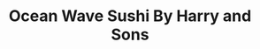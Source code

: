 ---
layout: place
title: Ocean Wave Sushi By Harry and Sons
permalink: /georgia/atlanta/ocean-wave-sushi-by-harry-and-sons.html
stateAbbr: GA
stateName: Georgia
cityName: Atlanta
seo:
  type: restaurant
  links: http://surinofthailand.com/locations/ocean-wave/
place_id: ChIJ55RQXaAG9YgRMcp5CxsHkjI
photos:
  - name: >-
      places/ChIJ55RQXaAG9YgRMcp5CxsHkjI/photos/AeeoHcIxbRXOZziC_0f8aO9CVfOEhMaiTo0MUMRoykpXjP5ZO7jeCn8GtabkHYIzsVnfXBZYdnXF-jmptvfySnIVcDKf5V0CPW18gmPHAlmVBitLArf-mV8Ck_b2O2qSN9GcuIrVA4xSMCoe0pChx8GZeNYIsgiPTPEZUt4Lb5t2delcJDKI_GQ5ySrLhDuKe6b9gzCUqT4FGzRd0SRah2wyxDxeffhUTIc95gR58IbDMe5vbmeD20I-JpdJqws-ZPihvTB4eXJNZfXeCcDqqh0ZX0YY1LJN64aDypFfeS-veJ1Inw
    widthPx: 1440
    heightPx: 811
    authorAttributions:
      - displayName: Ocean Wave By Harry and Sons
        uri: https://maps.google.com/maps/contrib/109090708732180664677
        photoUri: >-
          https://lh3.googleusercontent.com/a-/ALV-UjVuel6n2KOPKQC1WwOgsl5NnKiNogda4_SC-l7zRSu6__v55hZI=s100-p-k-no-mo
    flagContentUri: >-
      https://www.google.com/local/imagery/report/?cb_client=maps_api_places.places_api&image_key=!1e10!2sAF1QipMlqOnWtlW3EtRuS-IoQw6XbVeIZPD-8RHTU6cY&hl=en-US
    googleMapsUri: >-
      https://www.google.com/maps/place//data=!3m4!1e2!3m2!1sAF1QipMlqOnWtlW3EtRuS-IoQw6XbVeIZPD-8RHTU6cY!2e10!4m2!3m1!1s0x88f506a05d5094e7:0x3292071b0b79ca31
  - name: >-
      places/ChIJ55RQXaAG9YgRMcp5CxsHkjI/photos/AeeoHcIiDqO-2MXHtB7PH_y3A6n5eWHq1RJZLMlKuymdrf2Rs56TsAfNRxcV_X3QgMwRXG7z9X4s19YHq0QggyiJ8I359UkY9V9GhdqEWYK3jqGcWwNeoUg1chkozFU4B_jfJG97dBZYYIq5dfxIfg2kD-GJC882eCNr4tqwMx-skeAjllQsxzoC7FB2eBACCpQ75Jxs1AzwhU8YizRuI_xBtSLEXsRCWTh4IL2pEPQc43q7ewZMQiRrzneZXX4R3Uh05sbcfUI12TMMC29d69WFnhixyexKybhABtlIqxl2d_p1tQ
    widthPx: 2048
    heightPx: 2048
    authorAttributions:
      - displayName: Ocean Wave By Harry and Sons
        uri: https://maps.google.com/maps/contrib/109090708732180664677
        photoUri: >-
          https://lh3.googleusercontent.com/a-/ALV-UjVuel6n2KOPKQC1WwOgsl5NnKiNogda4_SC-l7zRSu6__v55hZI=s100-p-k-no-mo
    flagContentUri: >-
      https://www.google.com/local/imagery/report/?cb_client=maps_api_places.places_api&image_key=!1e10!2sAF1QipN32y49y8G8-f-4wzXhAvaboMVHnSAZSrkY2_i2&hl=en-US
    googleMapsUri: >-
      https://www.google.com/maps/place//data=!3m4!1e2!3m2!1sAF1QipN32y49y8G8-f-4wzXhAvaboMVHnSAZSrkY2_i2!2e10!4m2!3m1!1s0x88f506a05d5094e7:0x3292071b0b79ca31
  - name: >-
      places/ChIJ55RQXaAG9YgRMcp5CxsHkjI/photos/AeeoHcLZpRCa7iR3xahMGd_KBiFXVddMgaI9JYP2SHACSF-rZAQKgJwax_Rkf4JKO2aztThJasp3qkLchOcrBNWrpaQGYZjeSBX-mRWHih-_CjFX_5SpFCGuVez3cexlGlaXux5l01MKV8z0NZ1FtL45iSzXCf3S6VXU3FDwtlCdOIAazQku0ZAi8wbW4nsCzovj8CY12Buk1d-QCEeMq-MAYLJN64BanAJlhnQpULoGhiNO-acgOEHbonWBFY3v_-CTqaQTgrc7i4Tj4GtN3TBxu_abukr47WasZHK0JA3pfVTXNMIxc-pSZtAIJTJPDZX81vvAbANnGl1MRWcSt8I4dDbM5bnIIqQV1a9yAmm9O7kLU1Nato_KM7tnsVom259DrsyzWFlgsfyxd4OqqLKk5eiMqHegwqjBd-wvGUjVpByq1fOe
    widthPx: 4080
    heightPx: 3072
    authorAttributions:
      - displayName: Cathy Dinh
        uri: https://maps.google.com/maps/contrib/118111554447765525953
        photoUri: >-
          https://lh3.googleusercontent.com/a-/ALV-UjVWKYNck4-YqJjuXW_fdDJEkim4nSFLTfKpo02EvPnkxGIh-ryBlw=s100-p-k-no-mo
    flagContentUri: >-
      https://www.google.com/local/imagery/report/?cb_client=maps_api_places.places_api&image_key=!1e10!2sCIHM0ogKEICAgICrpv-b9AE&hl=en-US
    googleMapsUri: >-
      https://www.google.com/maps/place//data=!3m4!1e2!3m2!1sCIHM0ogKEICAgICrpv-b9AE!2e10!4m2!3m1!1s0x88f506a05d5094e7:0x3292071b0b79ca31
  - name: >-
      places/ChIJ55RQXaAG9YgRMcp5CxsHkjI/photos/AeeoHcJ1UP4JmbAdqwcrXME_-BB3XsTy_VRxBpsXue0Yk5Rf4cQSlA-dpfqUnD4bbpNQLdcJ65AT64EIhjRvkL81ksIMT-xZRtcWheNjldBEHPW-c9i8WG0kNUmtH2jmmNQ2wMXeMg3ux5Qegc-fjPJmvzZnHt-O9toLcUSy9s126Q8pPf6Mzo7t3F-_X_7d8oX3yTnRtnsBy-cc0MCQ-oP5JRvZPhvrbsFZ0HBVjYr0eJk7gDZusG45SEUzYxadYYHr_UW2XsIg-ZrOvExGRQ_wXa3YQzskPvycrJM-T6zV3lhfqfb6pyr3j_TijdSq78lzFh_QqdY77vV6B6EKHLn3sJOdqPc_0hOrP4FoMwGwHoMzEooZuovCkfdLn5hxdNNuT5_OiPiTNHJCjNriqJgWuPe9aHc-ZomV6HrVDQB4H5k_IZ1R
    widthPx: 4000
    heightPx: 3008
    authorAttributions:
      - displayName: Anastasios Thomaidis
        uri: https://maps.google.com/maps/contrib/109262551235805780883
        photoUri: >-
          https://lh3.googleusercontent.com/a-/ALV-UjWkB_FBeP01HXLWMBSbRGG93yGWqHk-SJ8rof9HfVTn8Lihqrs5=s100-p-k-no-mo
    flagContentUri: >-
      https://www.google.com/local/imagery/report/?cb_client=maps_api_places.places_api&image_key=!1e10!2sCIHM0ogKEICAgIDD7fyPkgE&hl=en-US
    googleMapsUri: >-
      https://www.google.com/maps/place//data=!3m4!1e2!3m2!1sCIHM0ogKEICAgIDD7fyPkgE!2e10!4m2!3m1!1s0x88f506a05d5094e7:0x3292071b0b79ca31
  - name: >-
      places/ChIJ55RQXaAG9YgRMcp5CxsHkjI/photos/AeeoHcJbnww1Kb3qCeGmuInE-YqR2v1O88Wd-E6Tnio5brpldugZybkcCICPiTefNyC6IlsY8JORynYZPLT-NYGj0dnxK1VsbgobJesa2HagTbi8sSlKXXm1K5IUmc0Rv738JGO7AgvaCKoCmA4EWyUtsei4iX8Vh0gaC4JXyOXsSdI6DccUfN2_QcJWwalXwAyI731XmkzrUnUVo2mtFxOgLM2jiSbYg1rFEnIkK_L9kbe-AG6Pgn3aVOUcxtTBU_u6iZKOYLqLgj6ITjBABHnRmMgrObt7maCNzTDvhXdGYCcvnAJs0v9eTR9k8wJkVRmFHa7BPMfXB9OXDqxM16SPodfWmHVXBFgv3yQ1vzMZ9BtWkr-d1gCTUEGa81r6vgO1nwXOO1Aw3-U_t1P8M_KHvTPsIJddtWT1HvkP2zN1ioharv0
    widthPx: 3024
    heightPx: 4032
    authorAttributions:
      - displayName: Morgan Cohen
        uri: https://maps.google.com/maps/contrib/111652660265864366295
        photoUri: >-
          https://lh3.googleusercontent.com/a/ACg8ocLCDrtT4R5DtyAtAowTs8DuK_kNALMSkVAWrdhTOyUp87b1Pg=s100-p-k-no-mo
    flagContentUri: >-
      https://www.google.com/local/imagery/report/?cb_client=maps_api_places.places_api&image_key=!1e10!2sCIHM0ogKEICAgICX8pbSsAE&hl=en-US
    googleMapsUri: >-
      https://www.google.com/maps/place//data=!3m4!1e2!3m2!1sCIHM0ogKEICAgICX8pbSsAE!2e10!4m2!3m1!1s0x88f506a05d5094e7:0x3292071b0b79ca31
  - name: >-
      places/ChIJ55RQXaAG9YgRMcp5CxsHkjI/photos/AeeoHcJUYMkT799BtyXjOotF6gJloqvfo7Ob7X_XWGXZmLawcRCa7noRpV0-GNg-ERxXCM3z0Ojg9L2tRTsqJVQX824fKLwaTPmyYMoCM5YP0BW8qBDx_bpVn6oim6QjWYKO5RT1RlUuk8TLUgCljLxtNiZ5_1mmE6gLC5AxXcXhyuHso5yuArWAc68t_-Em9V77v0MkBXpMJS6AKIIUYghGJghU8JrB6yhhiNU-5ACf7hxy_fUQ9FcLIft9NZQjEZT0v8XK3l6MxAdXKqp64D39u9F4JiU_lxLj3MKjWWqaa0yqQQ
    widthPx: 1440
    heightPx: 1440
    authorAttributions:
      - displayName: Ocean Wave By Harry and Sons
        uri: https://maps.google.com/maps/contrib/109090708732180664677
        photoUri: >-
          https://lh3.googleusercontent.com/a-/ALV-UjVuel6n2KOPKQC1WwOgsl5NnKiNogda4_SC-l7zRSu6__v55hZI=s100-p-k-no-mo
    flagContentUri: >-
      https://www.google.com/local/imagery/report/?cb_client=maps_api_places.places_api&image_key=!1e10!2sAF1QipMC4nY8ZzyS9Yp_d1q-5UaCuuN5zhSAmnVrfS7h&hl=en-US
    googleMapsUri: >-
      https://www.google.com/maps/place//data=!3m4!1e2!3m2!1sAF1QipMC4nY8ZzyS9Yp_d1q-5UaCuuN5zhSAmnVrfS7h!2e10!4m2!3m1!1s0x88f506a05d5094e7:0x3292071b0b79ca31
  - name: >-
      places/ChIJ55RQXaAG9YgRMcp5CxsHkjI/photos/AeeoHcKnsdpO9OYGRulh6tNYiKwWwzH0AjoN_HBnEIDRUvqaEHb7lZ6Y6TQtQnLIFaEb26JduSihhQaJuj6A2yW525RQDCBYDYxcfjQV8MkEPcJdwscHuHF7thXS71Vtekq-oDTZVw4Z4rtpSXoC_543sxCtpRO9_TQ-14bNtdac-UuQ0WlGZl6johbI4Cs-gNzSnvHg3SsUpRCyfSfAdVmLi_fz_yKM9flfc7cz66ZMZ3_BMM65q4bhtv1sqn8SaJWRTIZMMopXSP0PT9nX3jABpD0eGn4RK0P9Ly7GEb09b7wTYmzIGD100zmZwG3BvgE7V1bI6l7mVzKs8zxNI1b5tl_QfCLyreP30v6b7xNxPKukv_mJ0-2mPa5-DzRpuDdXTyOhmlDtPVQHtM9nB3odtY7LFunKYj245bLDYDPTrZiQqGBv
    widthPx: 3024
    heightPx: 4032
    authorAttributions:
      - displayName: Vignesh Theetharappan
        uri: https://maps.google.com/maps/contrib/102321077663162853290
        photoUri: >-
          https://lh3.googleusercontent.com/a-/ALV-UjWu6XxU8hmACW4gOeN_xxRxslIIXaeCFWmwb3Yt4uwqrX3j5QqDiQ=s100-p-k-no-mo
    flagContentUri: >-
      https://www.google.com/local/imagery/report/?cb_client=maps_api_places.places_api&image_key=!1e10!2sCIHM0ogKEICAgIDyzr7kgQE&hl=en-US
    googleMapsUri: >-
      https://www.google.com/maps/place//data=!3m4!1e2!3m2!1sCIHM0ogKEICAgIDyzr7kgQE!2e10!4m2!3m1!1s0x88f506a05d5094e7:0x3292071b0b79ca31
  - name: >-
      places/ChIJ55RQXaAG9YgRMcp5CxsHkjI/photos/AeeoHcIHeLumXcImVn4VXVOlHCBV9hzlr1ynYH_tmtZSvAzyg2JEifVsYVSfKS7REAH9aVb32UPk87Q3gFNCSGtCxuqL7uwJ0hZmYkCV02-QPcc-tDoUB20waeP-38nXVU8u7ONHmAZi1LftGpYvH_51ZPIu1NUkWF9MEmThdF2pPUP0oS6hckJu2Aiq2EnXPP8CfdkQnaKow0026Cn3Kcvr2zGe8DpTzYey7QeyHSzZWJGB9PguC19weu_usM0BHxLM8x5Ms62y099H133WjkbEJdkPCJxaQN8z3ONBVboid1xqIa9YCVI8ViaENOJ4ZgpsnerVwZ1r4tk1ywQoKXyGvwrhfRGFNsdsn4U647iydShRrnTHet5aElshDLLWpQImt8EeA7rz4DBsE0TaafW8CmYNIeP12B_PsSyU7j8G_EqIr4E
    widthPx: 2322
    heightPx: 4128
    authorAttributions:
      - displayName: Sarah marlene Chitalu
        uri: https://maps.google.com/maps/contrib/114845959849937528878
        photoUri: >-
          https://lh3.googleusercontent.com/a-/ALV-UjUlJILJ5kECqxKXgOZUCAXm6_1D5FtguvyGRtAz8Lk6gWzw8bEq=s100-p-k-no-mo
    flagContentUri: >-
      https://www.google.com/local/imagery/report/?cb_client=maps_api_places.places_api&image_key=!1e10!2sCIHM0ogKEICAgIDE9tWz9QE&hl=en-US
    googleMapsUri: >-
      https://www.google.com/maps/place//data=!3m4!1e2!3m2!1sCIHM0ogKEICAgIDE9tWz9QE!2e10!4m2!3m1!1s0x88f506a05d5094e7:0x3292071b0b79ca31
  - name: >-
      places/ChIJ55RQXaAG9YgRMcp5CxsHkjI/photos/AeeoHcIuEUe3HBfUjpP-T6LBAsZG3b5DYgsKiL4mZt9kf-BYr7q78eplkB_asCX-M48N-aJFHsV8Q5gt33HehAkTc9LKkjZarOeOz_eqtc-FUnqMNnxrbZYirAnrE-Q21Fq7v1FYuyLS7kCqdXl7RTz2x9sSO8kdpOyIDqiFQGXmE1PL3LzwulfHPoiwcxGkJzCU1D9Hs6wq8ivLBQeesHKQu9u1U0API1rUrQNd38pnafz-00719kjcd3YWVxaadCRfq2rZ82pJCJ_J68yc8fJ8tF1dFSHyWk6xYsXvfZd0QEaxeEG6iGm0TSanxTdWfEbAh3wdWyumcwj4UUWwCY19GLuGMyoMu-HCj0mrh1jmTUg5KLglQI3zIoRvivQVse5hzwGZ3xbg6KCfvMFUmtDuYr8uODJuxgUW7_Ev0qKCfCV4TQbN
    widthPx: 4000
    heightPx: 3000
    authorAttributions:
      - displayName: Charna Wilson
        uri: https://maps.google.com/maps/contrib/104335345380669263977
        photoUri: >-
          https://lh3.googleusercontent.com/a-/ALV-UjVGTM_OtNiHbrq8-qNxBVgWhpsy1XIYpP3VSBoyJYE9CU5eLKjJMg=s100-p-k-no-mo
    flagContentUri: >-
      https://www.google.com/local/imagery/report/?cb_client=maps_api_places.places_api&image_key=!1e10!2sCIHM0ogKEICAgIDz3ZS4lAE&hl=en-US
    googleMapsUri: >-
      https://www.google.com/maps/place//data=!3m4!1e2!3m2!1sCIHM0ogKEICAgIDz3ZS4lAE!2e10!4m2!3m1!1s0x88f506a05d5094e7:0x3292071b0b79ca31
  - name: >-
      places/ChIJ55RQXaAG9YgRMcp5CxsHkjI/photos/AeeoHcIUIw5yCv7OFrdR0zN5fyL9DTV4DH-CbNq4CqpryfI_8d3Gk8sJ0OOZAbtAesKLF3A9evCnx32z-jBLc4sRjnRfzf_w_GFwyqjZhnttOu8A6jLbH_wuD6toyoGQNysvUeBgHtqsSLa-YvvHBPaVILCDes6nz6NEYx-y4_uiELsMInsTKMM061SP2hoLBNG7fjGNmSjFENw2h4bBe8CO_4tGQlONZN9DhimBDp9fvF4wAimrzQflqy-0hZc1aPVZxBuiJa_ZjLRj2XFNVSJGjfPLUB7FpvaCjr6xvQ1cIcMn-9Eka-_SboDZhtGpQkZq0kevq9c8Wup83qHWKsCwAJWrUg5jaovnXO6Boqt6RZBf1TVllkoFrL5Dt1VwlBHu5idnC-Ut9v-EsV9oWyPviSt5o5BLe1uAXahF58UGqmS4UmHI
    widthPx: 3000
    heightPx: 4000
    authorAttributions:
      - displayName: A FoodHunter
        uri: https://maps.google.com/maps/contrib/110497030784805575718
        photoUri: >-
          https://lh3.googleusercontent.com/a-/ALV-UjXTEaqqb1DKZWMcy5EsGs_KZ4j2HQWB2z6-lBZ0zCWwk9OLO_ZVaA=s100-p-k-no-mo
    flagContentUri: >-
      https://www.google.com/local/imagery/report/?cb_client=maps_api_places.places_api&image_key=!1e10!2sCIHM0ogKEICAgID2vrK3_wE&hl=en-US
    googleMapsUri: >-
      https://www.google.com/maps/place//data=!3m4!1e2!3m2!1sCIHM0ogKEICAgID2vrK3_wE!2e10!4m2!3m1!1s0x88f506a05d5094e7:0x3292071b0b79ca31
address: 820 North Highland Avenue Northeast, Atlanta, GA 30306, USA
street: 820 North Highland Avenue Northeast
city: Atlanta
state: GA
zip: '30306'
country: USA
neighborhood: Virginia-Highland
latitude: '33.776927'
longitude: '-84.352695'
accessibility_options:
  wheelchairAccessibleParking: true
  wheelchairAccessibleEntrance: true
  wheelchairAccessibleRestroom: true
  wheelchairAccessibleSeating: true
business_status: OPERATIONAL
name: Ocean Wave Sushi By Harry and Sons
google_maps_links:
  directionsUri: >-
    https://www.google.com/maps/dir//''/data=!4m7!4m6!1m1!4e2!1m2!1m1!1s0x88f506a05d5094e7:0x3292071b0b79ca31!3e0
  placeUri: https://maps.google.com/?cid=3643982861234194993
  writeAReviewUri: >-
    https://www.google.com/maps/place//data=!4m3!3m2!1s0x88f506a05d5094e7:0x3292071b0b79ca31!12e1
  reviewsUri: >-
    https://www.google.com/maps/place//data=!4m4!3m3!1s0x88f506a05d5094e7:0x3292071b0b79ca31!9m1!1b1
  photosUri: >-
    https://www.google.com/maps/place//data=!4m3!3m2!1s0x88f506a05d5094e7:0x3292071b0b79ca31!10e5
primary_type: Sushi Restaurant
opening_hours:
  regular: null
  current: null
secondary_opening_hours:
  regular:
    weekdayDescriptions: null
    type: null
  current:
    weekdayDescriptions: null
    type: null
phone: (404) 873-2009
price_level: PRICE_LEVEL_MODERATE
price_range: null
rating: '4.4'
rating_count: 0
website: http://surinofthailand.com/locations/ocean-wave/
description: >-
  Discover Ocean Wave Sushi in Atlanta, GA$$$Ocean Wave Sushi By Harry and Sons
  in Atlanta, GA, stands out as a welcoming spot for enjoying fresh sushi and
  Thai-inspired dishes in a relaxed setting. This sushi restaurant features a
  comfortable ambiance with an inviting outdoor patio, making it ideal for
  casual meals or gatherings with friends. Patrons can savor a menu that blends
  creative sushi rolls with flavorful Thai specialties, all prepared with
  attention to quality and taste. The venue prioritizes accessibility with
  features like wheelchair-friendly entrances and parking, enhancing the
  experience for all visitors. As one of the top-rated sushi options in the
  area, it's a go-to choice for those seeking authentic flavors in a
  neighborhood-friendly atmosphere.
generative_summary: >-
  Discover Ocean Wave Sushi in Atlanta, GA$$$Ocean Wave Sushi By Harry and Sons
  in Atlanta, GA, stands out as a welcoming spot for enjoying fresh sushi and
  Thai-inspired dishes in a relaxed setting. This sushi restaurant features a
  comfortable ambiance with an inviting outdoor patio, making it ideal for
  casual meals or gatherings with friends. Patrons can savor a menu that blends
  creative sushi rolls with flavorful Thai specialties, all prepared with
  attention to quality and taste. The venue prioritizes accessibility with
  features like wheelchair-friendly entrances and parking, enhancing the
  experience for all visitors. As one of the top-rated sushi options in the
  area, it's a go-to choice for those seeking authentic flavors in a
  neighborhood-friendly atmosphere.
generative_disclosure: Summarized by AI using the Grok-3-Mini model.
reviews:
  - name: >-
      places/ChIJ55RQXaAG9YgRMcp5CxsHkjI/reviews/ChZDSUhNMG9nS0VJQ0FnSUNIdF83ZkRnEAE
    relativePublishTimeDescription: 7 months ago
    rating: 4
    text:
      text: >-
        The seaweed salad was great—super crunchy, probably the best I’ve had.
        The yellowtail was just alright, nothing too special. We also got the
        duck red curry with rice, but I wasn’t a fan at all. The atmosphere was
        decent, and the service was fine, but nothing stood out.
      languageCode: en
    originalText:
      text: >-
        The seaweed salad was great—super crunchy, probably the best I’ve had.
        The yellowtail was just alright, nothing too special. We also got the
        duck red curry with rice, but I wasn’t a fan at all. The atmosphere was
        decent, and the service was fine, but nothing stood out.
      languageCode: en
    authorAttribution:
      displayName: Armita Ghobadi
      uri: https://www.google.com/maps/contrib/109724886222806074887/reviews
      photoUri: >-
        https://lh3.googleusercontent.com/a-/ALV-UjWcwuA83gLydgE-oLGvSP8sOVD7zyDeRXl-2jZGWP_5fObHZi2e=s128-c0x00000000-cc-rp-mo-ba4
    publishTime: '2024-09-10T02:29:54.480444Z'
    flagContentUri: >-
      https://www.google.com/local/review/rap/report?postId=ChZDSUhNMG9nS0VJQ0FnSUNIdF83ZkRnEAE&d=17924085&t=1
    googleMapsUri: >-
      https://www.google.com/maps/reviews/data=!4m6!14m5!1m4!2m3!1sChZDSUhNMG9nS0VJQ0FnSUNIdF83ZkRnEAE!2m1!1s0x88f506a05d5094e7:0x3292071b0b79ca31
  - name: >-
      places/ChIJ55RQXaAG9YgRMcp5CxsHkjI/reviews/ChZDSUhNMG9nS0VJQ0FnSUR6M1pTNFpBEAE
    relativePublishTimeDescription: 10 months ago
    rating: 5
    text:
      text: >-
        This was a great spot for sushi and Asian cuisine on a Sunday afternoon!
        It was my first time there but my friends go often and I was happy to
        accompany them. The service was fast and the food was delicious. Can't
        wait to go back again!
      languageCode: en
    originalText:
      text: >-
        This was a great spot for sushi and Asian cuisine on a Sunday afternoon!
        It was my first time there but my friends go often and I was happy to
        accompany them. The service was fast and the food was delicious. Can't
        wait to go back again!
      languageCode: en
    authorAttribution:
      displayName: Charna Wilson
      uri: https://www.google.com/maps/contrib/104335345380669263977/reviews
      photoUri: >-
        https://lh3.googleusercontent.com/a-/ALV-UjVGTM_OtNiHbrq8-qNxBVgWhpsy1XIYpP3VSBoyJYE9CU5eLKjJMg=s128-c0x00000000-cc-rp-mo-ba6
    publishTime: '2024-06-11T18:32:51.972724Z'
    flagContentUri: >-
      https://www.google.com/local/review/rap/report?postId=ChZDSUhNMG9nS0VJQ0FnSUR6M1pTNFpBEAE&d=17924085&t=1
    googleMapsUri: >-
      https://www.google.com/maps/reviews/data=!4m6!14m5!1m4!2m3!1sChZDSUhNMG9nS0VJQ0FnSUR6M1pTNFpBEAE!2m1!1s0x88f506a05d5094e7:0x3292071b0b79ca31
  - name: >-
      places/ChIJ55RQXaAG9YgRMcp5CxsHkjI/reviews/ChZDSUhNMG9nS0VJQ0FnSUNYOHBiU1VBEAE
    relativePublishTimeDescription: 6 months ago
    rating: 5
    text:
      text: >-
        Great neighborhood restaurant. The sushi is the best in the area.
        Friendly staff. Don’t forget to order the Kaboom Maki.
      languageCode: en
    originalText:
      text: >-
        Great neighborhood restaurant. The sushi is the best in the area.
        Friendly staff. Don’t forget to order the Kaboom Maki.
      languageCode: en
    authorAttribution:
      displayName: Morgan Cohen
      uri: https://www.google.com/maps/contrib/111652660265864366295/reviews
      photoUri: >-
        https://lh3.googleusercontent.com/a/ACg8ocLCDrtT4R5DtyAtAowTs8DuK_kNALMSkVAWrdhTOyUp87b1Pg=s128-c0x00000000-cc-rp-mo-ba3
    publishTime: '2024-10-15T01:46:58.751937Z'
    flagContentUri: >-
      https://www.google.com/local/review/rap/report?postId=ChZDSUhNMG9nS0VJQ0FnSUNYOHBiU1VBEAE&d=17924085&t=1
    googleMapsUri: >-
      https://www.google.com/maps/reviews/data=!4m6!14m5!1m4!2m3!1sChZDSUhNMG9nS0VJQ0FnSUNYOHBiU1VBEAE!2m1!1s0x88f506a05d5094e7:0x3292071b0b79ca31
  - name: >-
      places/ChIJ55RQXaAG9YgRMcp5CxsHkjI/reviews/ChdDSUhNMG9nS0VJQ0FnTUNncXRqaDB3RRAB
    relativePublishTimeDescription: a month ago
    rating: 5
    text:
      text: >-
        The sushi here was great. It was prepared fresh and quickly. The sake
        was delicious. The staff were attentive and a delight to deal with. We
        will certainly return.
      languageCode: en
    originalText:
      text: >-
        The sushi here was great. It was prepared fresh and quickly. The sake
        was delicious. The staff were attentive and a delight to deal with. We
        will certainly return.
      languageCode: en
    authorAttribution:
      displayName: Jeremy Armstrong
      uri: https://www.google.com/maps/contrib/102768491032041641438/reviews
      photoUri: >-
        https://lh3.googleusercontent.com/a/ACg8ocJ23LXzjjPmHArw9g8KEO1QRE6uzDYx7G-lKSAk3c1FOh0_tQ=s128-c0x00000000-cc-rp-mo-ba3
    publishTime: '2025-02-16T01:08:53.877368Z'
    flagContentUri: >-
      https://www.google.com/local/review/rap/report?postId=ChdDSUhNMG9nS0VJQ0FnTUNncXRqaDB3RRAB&d=17924085&t=1
    googleMapsUri: >-
      https://www.google.com/maps/reviews/data=!4m6!14m5!1m4!2m3!1sChdDSUhNMG9nS0VJQ0FnTUNncXRqaDB3RRAB!2m1!1s0x88f506a05d5094e7:0x3292071b0b79ca31
  - name: >-
      places/ChIJ55RQXaAG9YgRMcp5CxsHkjI/reviews/ChdDSUhNMG9nS0VJQ0FnSURHNjlpcnlRRRAB
    relativePublishTimeDescription: 3 years ago
    rating: 4
    text:
      text: >-
        It was great! But I love pad thai, I eat it in every thai place I go all
        over the country and this one wasn't made with peanut sauce but with
        sweet and sour sauce, it was different. But overall ok. Sushi was really
        good.
      languageCode: en
    originalText:
      text: >-
        It was great! But I love pad thai, I eat it in every thai place I go all
        over the country and this one wasn't made with peanut sauce but with
        sweet and sour sauce, it was different. But overall ok. Sushi was really
        good.
      languageCode: en
    authorAttribution:
      displayName: brook pepper
      uri: https://www.google.com/maps/contrib/104229473642143000160/reviews
      photoUri: >-
        https://lh3.googleusercontent.com/a-/ALV-UjUCgq0U5YrUkg70XP33UPtYDkIjDbYxwZgkDanL9a1JAAse2cFC=s128-c0x00000000-cc-rp-mo-ba5
    publishTime: '2022-03-11T01:51:18.805910Z'
    flagContentUri: >-
      https://www.google.com/local/review/rap/report?postId=ChdDSUhNMG9nS0VJQ0FnSURHNjlpcnlRRRAB&d=17924085&t=1
    googleMapsUri: >-
      https://www.google.com/maps/reviews/data=!4m6!14m5!1m4!2m3!1sChdDSUhNMG9nS0VJQ0FnSURHNjlpcnlRRRAB!2m1!1s0x88f506a05d5094e7:0x3292071b0b79ca31
review_summary: >-
  What Customers Are Sharing About This Spot$$$Folks visiting this Atlanta sushi
  restaurant often rave about the fresh and tasty rolls that hit the spot just
  right, with many highlighting quick preparation and standout dishes that keep
  them coming back. While some appetizers and entrees receive mixed feedback,
  like certain curries not quite matching expectations, the overall vibe leans
  positive with friendly service and a welcoming environment that makes dining
  out feel easygoing. Reviewers frequently mention it as a solid pick for groups
  or casual afternoons, appreciating the efficient staff and variety that caters
  to different tastes. Despite a few preferences varying from person to person,
  the general consensus is that it's a reliable choice for quality meals,
  encouraging repeat visits for its approachable and enjoyable sushi experience.
  If you're on the hunt for great sushi nearby, this place delivers a
  consistently satisfying meal with just the right mix of flavors and
  convenience.
review_disclosure: Summarized by AI using the Grok-3-Mini model.
parking_options:
  paidParkingLot: true
  paidStreetParking: true
  valetParking: false
payment_options:
  acceptsCreditCards: true
  acceptsDebitCards: true
  acceptsCashOnly: false
  acceptsNfc: true
allow_dogs: null
curbside_pickup: null
delivery: true
dine_in: true
good_for_children: true
good_for_groups: true
good_for_sports: false
live_music: false
menu_for_children: false
outdoor_seating: null
reservable: true
restroom: true
serves_beer: true
serves_breakfast: false
serves_brunch: false
serves_cocktails: true
serves_coffee: true
serves_dinner: true
serves_dessert: true
serves_lunch: true
serves_vegetarian_food: true
serves_wine: true
takeout: true
update_category: pro
places_description: >-
  An exposed-brick wall & outdoor patio set the scene at this Thai restaurant &
  sushi bar.

---